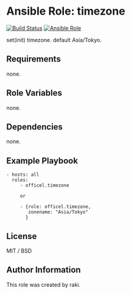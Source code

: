 Ansible Role: timezone
=========

[![Build Status](https://travis-ci.org/officel/ansible-role-timezone.svg?branch=master)](https://travis-ci.org/officel/ansible-role-timezone)
[![Ansible Role](https://img.shields.io/badge/galaxy-officel.timezone-blue.svg?maxAge=2592000)](https://galaxy.ansible.com/officel/timezone/)

set(init) timezone. default Asia/Tokyo.

Requirements
------------

none.

Role Variables
--------------

none.

Dependencies
------------

none.

Example Playbook
----------------

    - hosts: all
      roles:
         - officel.timezone

         or

         - {role: officel.timezone,
            zonename: "Asia/Tokyo"
           }

License
-------

MIT / BSD

Author Information
------------------

This role was created by raki.
